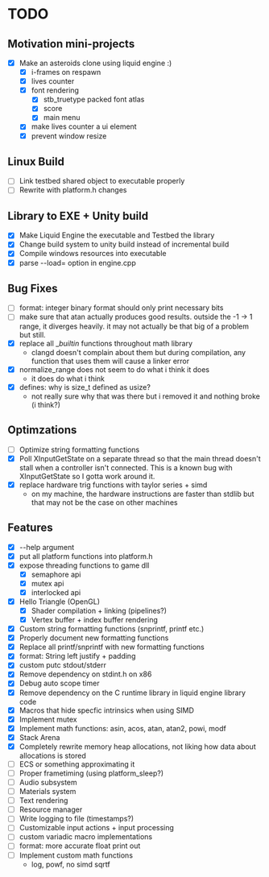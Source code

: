 <!--*
 * Description:  Todo list for project museum
 * Author:       Alicia Amarilla (smushyaa@gmail.com)
 * File Created: June 15, 2023
-->
# TODO 

## Motivation mini-projects
- [x] Make an asteroids clone using liquid engine :)
    - [x] i-frames on respawn
    - [x] lives counter
    - [x] font rendering
        - [x] stb_truetype packed font atlas
        - [x] score
        - [x] main menu
    - [x] make lives counter a ui element
    - [x] prevent window resize

## Linux Build
- [ ] Link testbed shared object to executable properly
- [ ] Rewrite with platform.h changes

## Library to EXE + Unity build
- [x] Make Liquid Engine the executable and Testbed the library
- [x] Change build system to unity build instead of incremental build
- [x] Compile windows resources into executable
- [x] parse --load= option in engine.cpp

## Bug Fixes
- [ ] format: integer binary format should only print necessary bits
- [ ] make sure that atan actually produces good results.
    outside the -1 -> 1 range, it diverges heavily.
    it may not actually be that big of a problem but still.
- [x] replace all __builtin_ functions throughout math library
    - clangd doesn't complain about them but during compilation,
    any function that uses them will cause a linker error
- [x] normalize_range does not seem to do what i think it does
    - it does do what i think 
- [x] defines: why is size_t defined as usize?
    - not really sure why that was there but i removed it and nothing broke (i think?)

## Optimzations
- [ ] Optimize string formatting functions
- [x] Poll XInputGetState on a separate thread
    so that the main thread doesn't stall
    when a controller isn't connected. This is a known bug with
    XInputGetState so I gotta work around it.
- [x] replace hardware trig functions with taylor series + simd
    - on my machine, the hardware instructions are faster than stdlib
        but that may not be the case on other machines

## Features
- [x] --help argument
- [x] put all platform functions into platform.h
- [x] expose threading functions to game dll
    - [x] semaphore api
    - [x] mutex api
    - [x] interlocked api
- [x] Hello Triangle (OpenGL)
  - [x] Shader compilation + linking (pipelines?)
  - [x] Vertex buffer + index buffer rendering
- [x] Custom string formatting functions (snprintf, printf etc.)
- [x] Properly document new formatting functions
- [x] Replace all printf/snprintf with new formatting functions
- [x] format: String left justify + padding
- [x] custom putc stdout/stderr
- [x] Remove dependency on stdint.h on x86
- [x] Debug auto scope timer
- [x] Remove dependency on the C runtime library in liquid engine library code
- [x] Macros that hide specfic intrinsics when using SIMD
- [x] Implement mutex
- [x] Implement math functions: asin, acos, atan, atan2, powi, modf
- [x] Stack Arena
- [x] Completely rewrite memory heap allocations,
not liking how data about allocations is stored
- [ ] ECS or something approximating it
- [ ] Proper frametiming (using platform_sleep?)
- [ ] Audio subsystem
- [ ] Materials system
- [ ] Text rendering
- [ ] Resource manager
- [ ] Write logging to file (timestamps?)
- [ ] Customizable input actions + input processing
- [ ] custom variadic macro implementations
- [ ] format: more accurate float print out
- [ ] Implement custom math functions
    - log, powf, no simd sqrtf

